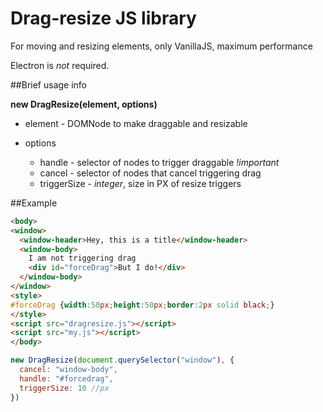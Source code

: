 # Drag-resize JS library

For moving and resizing elements, only VanillaJS, maximum performance

Electron is _not_ required.

##Brief usage info

**new DragResize(element, options)**

 - element - DOMNode to make draggable and resizable
 - options
 
   - handle - selector of nodes to trigger draggable _!important_
   - cancel - selector of nodes that cancel triggering drag
   - triggerSize - _integer_, size in PX of resize triggers
 
##Example
```html
<body>
<window>
  <window-header>Hey, this is a title</window-header>
  <window-body>
    I am not triggering drag
    <div id="forceDrag">But I do!</div>
  </window-body>
</window>
<style>
#forceDrag {width:50px;height:50px;border:2px solid black;}
</style>
<script src="dragresize.js"></script>
<script src="my.js"></script>
</body>
```
```javascript
new DragResize(document.querySelector("window"), {
  cancel: "window-body",
  handle: "#forcedrag",
  triggerSize: 10 //px
})
```